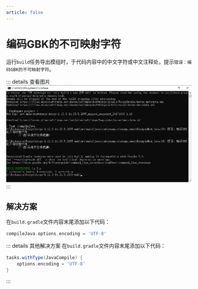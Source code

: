 ```yaml
---
article: false
---
```

# 编码GBK的不可映射字符
运行`build`任务导出模组时，于代码内容中的中文字符或中文注释处，提示`错误：编码GBK的不可映射字符`。

::: details 查看图片
![](./unmappable-character/1.png)
:::

## 解决方案
在`build.gradle`文件内容末尾添加以下代码：
```groovy
compileJava.options.encoding = 'UTF-8'
```

::: details 其他解决方案
在`build.gradle`文件内容末尾添加以下代码：
```groovy
tasks.withType(JavaCompile) {
    options.encoding = 'UTF-8'
}
```
:::
